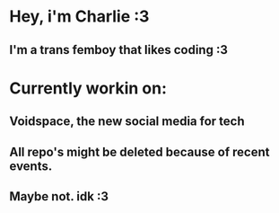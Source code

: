 # Hey, i'm Charlie :3
## I'm a trans femboy that likes coding :3

# Currently workin on:
## Voidspace, the new social media for tech
## All repo's might be deleted because of recent events.
## Maybe not. idk :3
